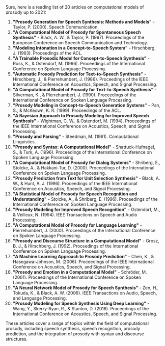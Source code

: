 Sure, here is a reading list of 20 articles on computational models of prosody up to 2021:

1. **"Prosody Generation for Speech Synthesis: Methods and Models"** - Taylor, P. (2000). Speech Communication.
2. **"A Computational Model of Prosody for Spontaneous Speech Synthesis"** - Black, A. W., & Taylor, P. (1997). Proceedings of the European Conference on Speech Communication and Technology.
3. **"Modeling Intonation in a Concept-to-Speech System"** - Hirschberg, J. (1993). Proceedings of the ACL.
4. **"A Trainable Prosodic Model for Concept-to-Speech Synthesis"** - Ross, K., & Ostendorf, M. (1996). Proceedings of the International Conference on Spoken Language Processing.
5. **"Automatic Prosody Prediction for Text-to-Speech Synthesis"** - Hirschberg, J., & Pierrehumbert, J. (1986). Proceedings of the IEEE International Conference on Acoustics, Speech, and Signal Processing.
6. **"A Computational Model of Prosody for Text-to-Speech Synthesis"** - Silverman, K., & Pierrehumbert, J. (1990). Proceedings of the International Conference on Spoken Language Processing.
7. **"Prosody Modeling in Concept-to-Speech Generation Systems"** - Pan, S., & McKeown, K. R. (1999). Proceedings of the ACL.
8. **"A Bayesian Approach to Prosody Modeling for Improved Speech Synthesis"** - Wightman, C. W., & Ostendorf, M. (1994). Proceedings of the IEEE International Conference on Acoustics, Speech, and Signal Processing.
9. **"Prosody and Parsing"** - Steedman, M. (1991). Computational Linguistics.
10. **"Prosody and Syntax: A Computational Model"** - Shattuck-Hufnagel, S., & Turk, A. (1996). Proceedings of the International Conference on Spoken Language Processing.
11. **"A Computational Model of Prosody for Dialog Systems"** - Shriberg, E., Stolcke, A., & Hakkani-Tur, D. (2000). Proceedings of the International Conference on Spoken Language Processing.
12. **"Prosody Prediction from Text for Unit Selection Synthesis"** - Black, A. W., & Hunt, A. J. (1996). Proceedings of the IEEE International Conference on Acoustics, Speech, and Signal Processing.
13. **"A Statistical Model of Prosody for Speech Recognition and Understanding"** - Stolcke, A., & Shriberg, E. (1996). Proceedings of the International Conference on Spoken Language Processing.
14. **"Prosody Modeling for Improved Speech Recognition"** - Ostendorf, M., & Veilleux, N. (1994). IEEE Transactions on Speech and Audio Processing.
15. **"A Computational Model of Prosody for Language Learning"** - Pierrehumbert, J. (2000). Proceedings of the International Conference on Spoken Language Processing.
16. **"Prosody and Discourse Structure in a Computational Model"** - Grosz, B. J., & Hirschberg, J. (1992). Proceedings of the International Conference on Spoken Language Processing.
17. **"A Machine Learning Approach to Prosody Prediction"** - Chen, K., & Hasegawa-Johnson, M. (2006). Proceedings of the IEEE International Conference on Acoustics, Speech, and Signal Processing.
18. **"Prosody and Emotion in a Computational Model"** - Schröder, M. (2001). Proceedings of the International Conference on Spoken Language Processing.
19. **"A Neural Network Model of Prosody for Speech Synthesis"** - Zen, H., Tokuda, K., & Black, A. W. (2009). IEEE Transactions on Audio, Speech, and Language Processing.
20. **"Prosody Modeling for Speech Synthesis Using Deep Learning"** - Wang, Y., Skerry-Ryan, R., & Stanton, D. (2018). Proceedings of the International Conference on Acoustics, Speech, and Signal Processing.

These articles cover a range of topics within the field of computational prosody, including speech synthesis, speech recognition, prosody prediction, and the integration of prosody with syntax and discourse structures.